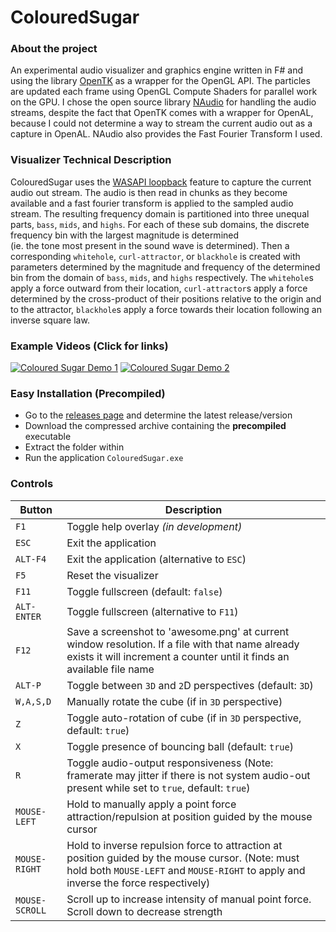 ﻿# ColouredSugar

### About the project
An experimental audio visualizer and graphics engine written in F# and using the library [OpenTK](https://github.com/opentk/opentk) as a wrapper for the OpenGL API.
The particles are updated each frame using OpenGL Compute Shaders for parallel work on the GPU.
I chose the open source library [NAudio](https://github.com/naudio/NAudio) for handling the audio streams, despite the fact that OpenTK comes with a wrapper for OpenAL, 
because I could not determine a way to stream the current audio out as a capture in OpenAL.
NAudio also provides the Fast Fourier Transform I used.

### Visualizer Technical Description
ColouredSugar uses the [WASAPI loopback](https://docs.microsoft.com/en-us/windows/win32/coreaudio/loopback-recording) 
feature to capture the current audio out stream. The audio is then read in chunks as they become available 
and a fast fourier transform is applied to the sampled audio stream. The resulting frequency domain is partitioned into three unequal parts, 
`bass`, `mids`, and `highs`. For each of these sub domains, the discrete frequency bin with the largest magnitude is determined \
(ie. the tone most present in the sound wave is determined). 
Then a corresponding `whitehole`, `curl-attractor`, or `blackhole` is created with parameters determined by the magnitude and frequency of the 
determined bin from the domain of `bass`, `mids`, and `highs` respectively. The `whitehole`s apply a force outward from their location, 
`curl-attractor`s apply a force determined by the cross-product of their positions relative to the origin and to the attractor, 
`blackhole`s apply a force towards their location following an inverse square law.

### Example Videos (Click for links)
[![Coloured Sugar Demo 1](https://img.youtube.com/vi/p_YMFBeia4w/0.jpg)](https://www.youtube.com/watch?v=p_YMFBeia4w "Coloured Sugar Demo 1")
[![Coloured Sugar Demo 2](https://img.youtube.com/vi/tWfhWh-3q38/0.jpg)](https://www.youtube.com/watch?v=tWfhWh-3q38 "Coloured Sugar Demo 2")

### Easy Installation (Precompiled)
- Go to the [releases page](https://github.com/ryco117/ColouredSugar/releases) and determine the latest release/version
- Download the compressed archive containing the **precompiled** executable
- Extract the folder within
- Run the application `ColouredSugar.exe`

### Controls
| Button | Description |
| ------ | ----------- |
| `F1`   | Toggle help overlay *(in development)* |
| `ESC`  | Exit the application |
| `ALT-F4`  | Exit the application (alternative to `ESC`) |
| `F5`  | Reset the visualizer |
| `F11`  | Toggle fullscreen (default: `false`) |
| `ALT-ENTER`  | Toggle fullscreen (alternative to `F11`) |
| `F12` | Save a screenshot to 'awesome.png' at current window resolution. If a file with that name already exists it will increment a counter until it finds an available file name |
| `ALT-P`  | Toggle between `3D` and `2`D perspectives (default: `3D`) |
| `W,A,S,D` | Manually rotate the cube (if in `3D` perspective) |
| `Z` | Toggle auto-rotation of cube (if in `3D` perspective, default: `true`) |
| `X` | Toggle presence of bouncing ball (default: `true`) |
| `R` | Toggle audio-output responsiveness (Note: framerate may jitter if there is not system audio-out present while set to `true`, default: `true`) |
| `MOUSE-LEFT` | Hold to manually apply a point force attraction/repulsion at position guided by the mouse cursor |
| `MOUSE-RIGHT` | Hold to inverse repulsion force to attraction at position guided by the mouse cursor. (Note: must hold both `MOUSE-LEFT` and `MOUSE-RIGHT` to apply and inverse the force respectively) |
| `MOUSE-SCROLL` | Scroll up to increase intensity of manual point force. Scroll down to decrease strength |